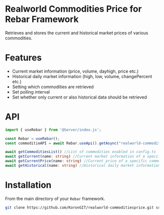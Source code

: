 # Realworld Commodities Price for Rebar Framework

Retrieves and stores the current and historical market prices of various commodities.

# Features

- Current market information (price, volume, dayhigh, price etc.)
- Historical daily market information (high, low, volume, changePercent etc.)
- Setting which commodities are retrieved
- Set polling interval
- Set whether only current or also historical data should be retrieved

# API
```ts
import { useRebar } from '@Server/index.js';

const Rebar = useRebar();
const commoditieAPI = await Rebar.useApi().getAsync("realworld-commoditiesprice-api");

await getCommoditiesList() //List of commodities enabled in config.ts
await getCurrent(name: string) //Current market information of a specific commodity (price, volume, dayhigh, price etc.)
await getCurrentPrice(name: string) //Current price of a specific commodity
await getHistorical(name: string) //Historical daily market information of a specific commodity(high, low, volume, changePercent etc.)
```


# Installation

From the main directory of your `Rebar` framework.

```sh
git clone https://github.com/KoronGIT/realworld-commoditiesprice.git src/plugins/realworld-commoditiesprice
```
